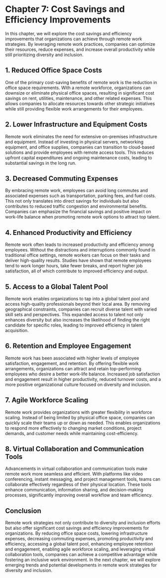 Chapter 7: Cost Savings and Efficiency Improvements
===================================================

In this chapter, we will explore the cost savings and efficiency improvements that organizations can achieve through remote work strategies. By leveraging remote work practices, companies can optimize their resources, reduce expenses, and increase overall productivity while still prioritizing diversity and inclusion.

**1. Reduced Office Space Costs**
---------------------------------

One of the primary cost-saving benefits of remote work is the reduction in office space requirements. With a remote workforce, organizations can downsize or eliminate physical office spaces, resulting in significant cost savings on rent, utilities, maintenance, and other related expenses. This allows companies to allocate resources towards other strategic initiatives while still providing flexible work arrangements for their employees.

**2. Lower Infrastructure and Equipment Costs**
-----------------------------------------------

Remote work eliminates the need for extensive on-premises infrastructure and equipment. Instead of investing in physical servers, networking equipment, and office supplies, companies can transition to cloud-based solutions and provide employees with remote access tools. This reduces upfront capital expenditures and ongoing maintenance costs, leading to substantial savings in the long run.

**3. Decreased Commuting Expenses**
-----------------------------------

By embracing remote work, employees can avoid long commutes and associated expenses such as transportation, parking fees, and fuel costs. This not only translates into direct savings for individuals but also contributes to reduced traffic congestion and environmental benefits. Companies can emphasize the financial savings and positive impact on work-life balance when promoting remote work options to attract top talent.

**4. Enhanced Productivity and Efficiency**
-------------------------------------------

Remote work often leads to increased productivity and efficiency among employees. Without the distractions and interruptions commonly found in traditional office settings, remote workers can focus on their tasks and deliver high-quality results. Studies have shown that remote employees tend to work longer hours, take fewer breaks, and report higher job satisfaction, all of which contribute to improved efficiency and output.

**5. Access to a Global Talent Pool**
-------------------------------------

Remote work enables organizations to tap into a global talent pool and access high-quality professionals beyond their local area. By removing geographical constraints, companies can recruit diverse talent with varied skill sets and perspectives. This expanded access to talent not only enhances diversity but also increases the likelihood of finding the right candidate for specific roles, leading to improved efficiency in talent acquisition.

**6. Retention and Employee Engagement**
----------------------------------------

Remote work has been associated with higher levels of employee satisfaction, engagement, and retention. By offering flexible work arrangements, organizations can attract and retain top-performing employees who desire a better work-life balance. Increased job satisfaction and engagement result in higher productivity, reduced turnover costs, and a more positive organizational culture focused on diversity and inclusion.

**7. Agile Workforce Scaling**
------------------------------

Remote work provides organizations with greater flexibility in workforce scaling. Instead of being limited by physical office space, companies can quickly scale their teams up or down as needed. This enables organizations to respond more effectively to changing market conditions, project demands, and customer needs while maintaining cost-efficiency.

**8. Virtual Collaboration and Communication Tools**
----------------------------------------------------

Advancements in virtual collaboration and communication tools make remote work more seamless and efficient. With platforms like video conferencing, instant messaging, and project management tools, teams can collaborate effectively regardless of their physical location. These tools enhance communication, information sharing, and decision-making processes, significantly improving overall workflow and team efficiency.

Conclusion
----------

Remote work strategies not only contribute to diversity and inclusion efforts but also offer significant cost savings and efficiency improvements for organizations. By reducing office space costs, lowering infrastructure expenses, decreasing commuting expenses, promoting productivity and efficiency, accessing a global talent pool, enhancing employee retention and engagement, enabling agile workforce scaling, and leveraging virtual collaboration tools, companies can achieve a competitive advantage while fostering an inclusive work environment. In the next chapter, we will explore emerging trends and potential developments in remote work strategies for diversity and inclusion.
